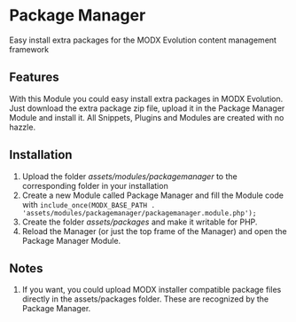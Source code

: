 Package Manager
================================================================================

Easy install extra packages
for the MODX Evolution content management framework

Features
--------------------------------------------------------------------------------
With this Module you could easy install extra packages in MODX Evolution. Just download the extra package zip file, upload it in the Package Manager Module and install it. All Snippets, Plugins and Modules are created with no hazzle.

Installation
--------------------------------------------------------------------------------
1. Upload the folder *assets/modules/packagemanager* to the corresponding folder in your installation
2. Create a new Module called Package Manager and fill the Module code with `include_once(MODX_BASE_PATH . 'assets/modules/packagemanager/packagemanager.module.php');`
3. Create the folder *assets/packages* and make it writable for PHP.
4. Reload the Manager (or just the top frame of the Manager) and open the Package Manager Module.

Notes
--------------------------------------------------------------------------------
1. If you want, you could upload MODX installer compatible package files directly in the assets/packages folder. These are recognized by the Package Manager.


